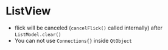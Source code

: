# ListView
* flick will be canceled (`cancelFlick()` called internally) after `ListModel.clear()`
* You can not use `Connections{}` inside `QtObject`
